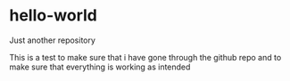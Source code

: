 # hello-world
Just another repository 

This is a test to make sure that i have gone through the github repo and to make sure that everything is working as intended 
